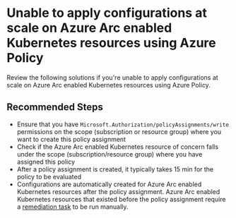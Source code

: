 <properties
  pagetitle="Unable to apply configurations at scale on Azure Arc enabled Kubernetes resources using Azure Policy"
  service="microsoft.kubernetes"
  resource="connectedclusters"
  ms.author="shasb"
  selfhelptype="resource"
  supporttopicids="32739655"
  productpesids="17112"
  displayOrder="3"
  cloudEnvironments="public, fairfax, usnat, ussec"
  articleid="6ac009ac-9b61-4ab0-8741-9526a691aeed"
  ownershipid="AzureArc_HybridKubernetes" />
# Unable to apply configurations at scale on Azure Arc enabled Kubernetes resources using Azure Policy

Review the following solutions if you're unable to apply configurations at scale on Azure Arc enabled Kubernetes resources using Azure Policy.

## **Recommended Steps**

* Ensure that you have `Microsoft.Authorization/policyAssignments/write` permissions on the scope (subscription or resource group) where you want to create this policy assignment
* Check if the Azure Arc enabled Kubernetes resource of concern falls under the scope (subscription/resource group) where you have assigned this policy
* After a policy assignment is created, it typically takes 15 min for the policy to be evaluated
* Configurations are automatically created for Azure Arc enabled Kubernetes resources after the policy assignment. Azure Arc enabled Kubernetes resources that existed before the policy assignment require a [remediation task](https://docs.microsoft.com/azure/governance/policy/how-to/remediate-resources#create-a-remediation-task) to be run manually.
